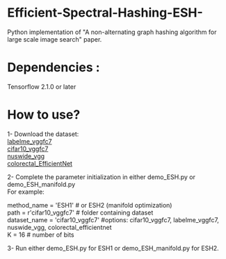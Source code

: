 # Efficient-Spectral-Hashing-ESH-
Python implementation of "A non-alternating graph hashing algorithm for large scale image search" paper.

# Dependencies :
Tensorflow 2.1.0 or later  

# How to use?
1- Download the dataset: <br />
[labelme_vggfc7](https://www.dropbox.com/s/0nc80qepzj8615f/labelme_vggfc7.rar?dl=0) <br />
[cifar10_vggfc7](https://www.dropbox.com/s/bnybq48ljtsyuit/cifar10_vggfc7.rar?dl=0) <br />
[nuswide_vgg](https://www.dropbox.com/s/6hl9t6oy78w028d/nuswide_vgg.rar?dl=0) <br />
[colorectal_EfficientNet](https://www.dropbox.com/s/wdsalhu73bnrtsg/colorectal_EfficientNet.rar?dl=0) <br />

2- Complete the parameter initialization in either demo_ESH.py or demo_ESH_manifold.py    
For example:   

method_name = 'ESH1'  # or ESH2 (manifold optimization)  
path = r'cifar10_vggfc7' # folder containing dataset  
dataset_name = 'cifar10_vggfc7'  #options: cifar10_vggfc7, labelme_vggfc7, nuswide_vgg, colorectal_efficientnet    
K = 16 # number of bits   

3- Run either demo_ESH.py for ESH1 or demo_ESH_manifold.py for ESH2.
